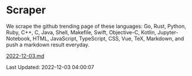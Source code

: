 # Scraper

We scrape the github trending page of these languages: Go, Rust, Python, Ruby, C++, C, Java, Shell, Makefile, Swift, Objective-C, Kotlin, Jupyter-Notebook, HTML, JavaScript, TypeScript, CSS, Vue, TeX, Markdown, and push a markdown result everyday.

[2022-12-03.md](https://github.com/yangwenmai/github-trending-backup/blob/master/2022-12-03.md)

Last Updated: 2022-12-03 04:00:07
